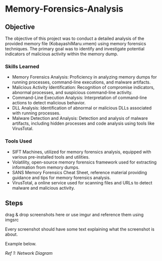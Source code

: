 # Memory-Forensics-Analysis

## Objective

The objective of this project was to conduct a detailed analysis of the provided memory file (KobayashiMaru.vmem) using memory forensics techniques. The primary goal was to identify and investigate potential indicators of malicious activity within the memory dump.

### Skills Learned

- Memory Forensics Analysis: Proficiency in analyzing memory dumps for running processes, command-line executions, and malware artifacts.
- Malicious Activity Identification: Recognition of compromise indicators, abnormal processes, and suspicious command-line activity.
- Command-Line Execution Analysis: Interpretation of command-line actions to detect malicious behavior.
- DLL Analysis: Identification of abnormal or malicious DLLs associated with running processes.
- Malware Detection and Analysis: Detection and analysis of malware artifacts, including hidden processes and code analysis using tools like VirusTotal.

### Tools Used

- SIFT Machines, utilized for memory forensics analysis, equipped with various pre-installed tools and utilities.
- Volatility, open-source memory forensics framework used for extracting information from memory dumps.
- SANS Memory Forensics Cheat Sheet, reference material providing guidance and tips for memory forensics analysis.
- VirusTotal, a online service used for scanning files and URLs to detect malware and malicious activity.

## Steps
drag & drop screenshots here or use imgur and reference them using imgsrc

Every screenshot should have some text explaining what the screenshot is about.

Example below.

*Ref 1: Network Diagram*

